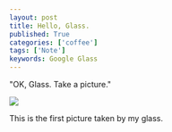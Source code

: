 ```yaml
---
layout: post
title: Hello, Glass.
published: True
categories: ['coffee']
tags: ['Note']
keywords: Google Glass
---
```


"OK, Glass. Take a picture."

<img src="https://dl.dropboxusercontent.com/u/12208857/img/20131010_164456_360_1.jpg" class="image-on-frame image-fade">

This is the first picture taken by my glass.

